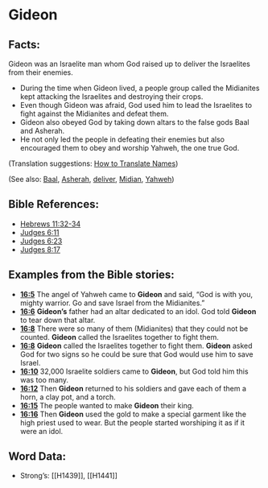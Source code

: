 # Gideon

## Facts:

Gideon was an Israelite man whom God raised up to deliver the Israelites from their enemies.

* During the time when Gideon lived, a people group called the Midianites kept attacking the Israelites and destroying their crops.
* Even though Gideon was afraid, God used him to lead the Israelites to fight against the Midianites and defeat them.
* Gideon also obeyed God by taking down altars to the false gods Baal and Asherah.
* He not only led the people in defeating their enemies but also encouraged them to obey and worship Yahweh, the one true God.

(Translation suggestions: [How to Translate Names](../../translate/translate-names))

(See also: [Baal](../names/baal.md), [Asherah](../names/asherim.md), [deliver](../other/deliverer.md), [Midian](../names/midian.md), [Yahweh](../kt/yahweh.md))

## Bible References:

* [Hebrews 11:32-34](rc://en/tn/help/heb/11/32)
* [Judges 6:11](rc://en/tn/help/jdg/06/11)
* [Judges 6:23](rc://en/tn/help/jdg/06/23)
* [Judges 8:17](rc://en/tn/help/jdg/08/17)

## Examples from the Bible stories:

* __[16:5](rc://en/tn/help/obs/16/05)__ The angel of Yahweh came to __Gideon__ and said, “God is with you, mighty warrior. Go and save Israel from the Midianites.”
* __[16:6](rc://en/tn/help/obs/16/06)__ __Gideon’s__ father had an altar dedicated to an idol. God told __Gideon__ to tear down that altar.
* __[16:8](rc://en/tn/help/obs/16/08)__ There were so many of them (Midianites) that they could not be counted. __Gideon__ called the Israelites together to fight them.
* __[16:8](rc://en/tn/help/obs/16/08)__ __Gideon__ called the Israelites together to fight them. __Gideon__ asked God for two signs so he could be sure that God would use him to save Israel.
* __[16:10](rc://en/tn/help/obs/16/10)__ 32,000 Israelite soldiers came to __Gideon__, but God told him this was too many.
* __[16:12](rc://en/tn/help/obs/16/12)__ Then __Gideon__ returned to his soldiers and gave each of them a horn, a clay pot, and a torch.
* __[16:15](rc://en/tn/help/obs/16/15)__ The people wanted to make __Gideon__ their king.
* __[16:16](rc://en/tn/help/obs/16/16)__ Then __Gideon__ used the gold to make a special garment like the high priest used to wear. But the people started worshiping it as if it were an idol.

## Word Data:

* Strong’s: [[H1439]], [[H1441]]
